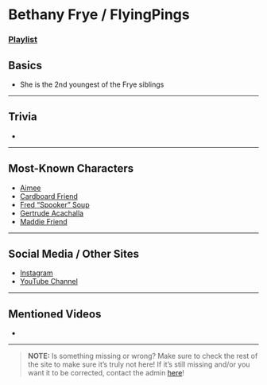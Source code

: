 # Bethany Frye / FlyingPings
### [Playlist](https://www.youtube.com/playlist?list=PLwlijWXtmIKiR8vfI0Ia2GjruV1VfUsje-)

## Basics
- She is the 2nd youngest of the Frye siblings

----

## Trivia
- 

----

## Most-Known Characters
- [Aimee](5.Characters/Aimee.html)
- [Cardboard Friend](5.Characters/Cardboard_Friend.html)
- [Fred “Spooker” Soup](5.Characters/Fred_Spooker_Soup.html)
- [Gertrude Acachalla](5.Characters/Gertrude_Acachalla.html)
- [Maddie Friend](5.Characters/Maddie_Friend.html)

----

## Social Media / Other Sites
- [Instagram](https://instagram.com/flyingpings?igshid=1a52h7zpesjd)
- [YouTube Channel](https://m.youtube.com/channel/UCrRl2MtWnEA9_wQKWepQ0tQ)

----

## Mentioned Videos
- []()

----

> **NOTE:** Is something missing or wrong? Make sure to check the rest of the site to make sure it’s truly not here! If it’s still missing and/or you want it to be corrected, contact the admin [here](../chapter_2.html)!